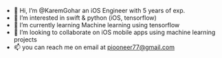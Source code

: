 - 👋 Hi, I’m @KaremGohar an iOS Engineer with 5 years of exp.
- 👀 I’m interested in swift & python (iOS, tensorflow)
- 🌱 I’m currently learning Machine learning using tensorflow
- 💞️ I’m looking to collaborate on iOS mobile apps using machine learning projects
- 📫 you can reach me on email at piooneer77@gmail.com

<!---
piooneer77/piooneer77 is a ✨ special ✨ repository because its `README.md` (this file) appears on your GitHub profile.
You can click the Preview link to take a look at your changes.
--->

